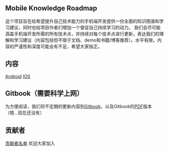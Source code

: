 ## Mobile Knowledge Roadmap
这个项目旨在给希望提升自己技术能力的手机端开发提供一份全面的知识图谱和学习建议，同时也给项目作者们增加一个督促自己持续学习的动力。
我们会尽可能涵盖手机端开发所需的所有技术点，并持续对每个技术点进行更新，表达我们的理解和学习建议（内容包括但不限于文档、demo和书籍/博客推荐）。水平有限，内容的严谨性和深度可能会有不足，希望大家指正。

## 内容
[Android](Android/Overview.md)
[IOS](IOS/Overview.md)

## Gitbook（需要科学上网）
为方便阅读，我们将不定期的更新内容到[Gitbook](https://beacon-1.gitbook.io/mobile-knowledge-roadmap/)，以及Gitbook的[PDF]()版本（嗯...现在还没有）

## 贡献者
[贡献者名单](https://github.com/BeaconForUs/Mobile-Knowledge-Roadmap/wiki/贡献者名单) 欢迎大家加入
